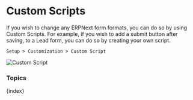 <!-- add-breadcrumbs -->
# Custom Scripts

If you wish to change any ERPNext form formats, you can do so by using Custom
Scripts. For example, if you wish to add a submit button after saving, to a
Lead form, you can do so by creating your own script.

`Setup > Customization > Custom Script`

<img alt="Custom Script" class="screenshot" src="/docs/assets/img/customize/custom-script-1.png">

### Topics

{index}
